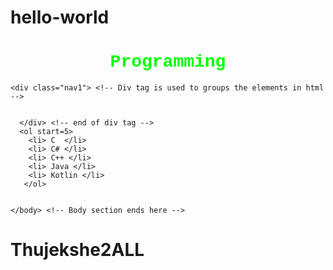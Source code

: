 # hello-world
<!-- THis is the first HTML code project in HTML -->
<html> <!-- Beginning of every webpage/html_documents start with <html> tag -->
  <!-- Head section start here. This section includes the styles and titles and linking sections and includes the metadata about the web  page and the html documents -->
  <head> <title> First Web Page of King Giant </title>
  </head> <!-- Head section ends here -->
  <body> <!-- Body section start here --> 
    <h1 style="text-align:center; color:lime; font-family:cursive, courier;"> Programming </h1> <!-- This is the first heading and is the largest heading in the html -->
    
    <div class="nav1"> <!-- Div tag is used to groups the elements in html -->
      
      
      </div> <!-- end of div tag -->
      <ol start=5>
        <li> C  </li>
        <li> C# </li>
        <li> C++ </li>
        <li> Java </li>
        <li> Kotlin </li>
       </ol>
       
    
    </body> <!-- Body section ends here --> 
    
  
  
  </html> <!-- This </html> tag represents the ending of a particular wepage or html documents -->
  
  
  <!-- This is great to be here with guys -->
 
 
 # Thujekshe2ALL
